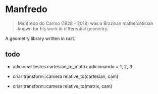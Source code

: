 # Manfredo

> Manfredo do Carmo (1928 - 2018) was a Brazilian mathematician known for his work in differential geometry.

A geometry library written in rust.

## todo

- adicionar testes cartesian_to_matrix adicionando + 1, 2, 3

- criar transform::camera relative_to(cartesian, cam)
- criar transform::camera relative_to(matrix, cam)

